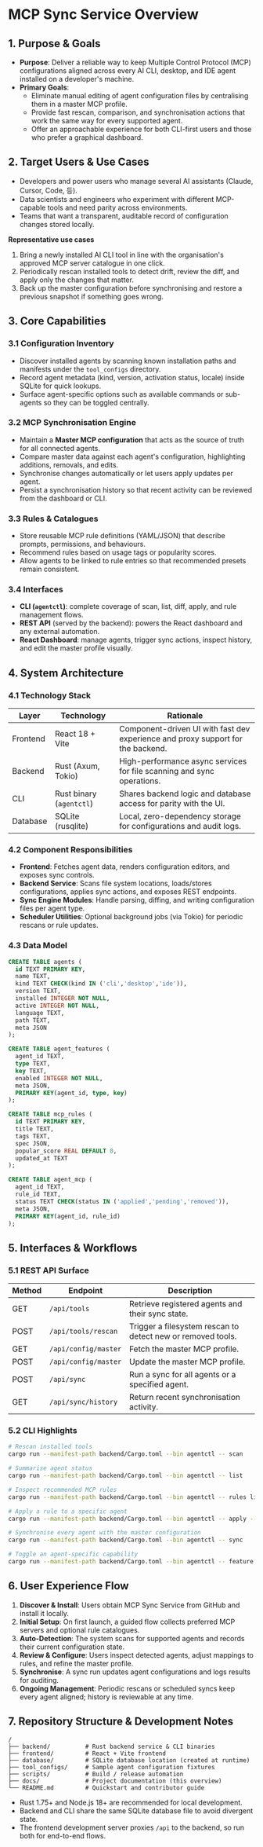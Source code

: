 # MCP Sync Service Overview

## 1. Purpose & Goals
- **Purpose**: Deliver a reliable way to keep Multiple Control Protocol (MCP) configurations aligned across every AI CLI, desktop, and IDE agent installed on a developer's machine.
- **Primary Goals**:
  - Eliminate manual editing of agent configuration files by centralising them in a master MCP profile.
  - Provide fast rescan, comparison, and synchronisation actions that work the same way for every supported agent.
  - Offer an approachable experience for both CLI-first users and those who prefer a graphical dashboard.

## 2. Target Users & Use Cases
- Developers and power users who manage several AI assistants (Claude, Cursor, Code, 등).
- Data scientists and engineers who experiment with different MCP-capable tools and need parity across environments.
- Teams that want a transparent, auditable record of configuration changes stored locally.

**Representative use cases**
1. Bring a newly installed AI CLI tool in line with the organisation's approved MCP server catalogue in one click.
2. Periodically rescan installed tools to detect drift, review the diff, and apply only the changes that matter.
3. Back up the master configuration before synchronising and restore a previous snapshot if something goes wrong.

## 3. Core Capabilities
### 3.1 Configuration Inventory
- Discover installed agents by scanning known installation paths and manifests under the `tool_configs` directory.
- Record agent metadata (kind, version, activation status, locale) inside SQLite for quick lookups.
- Surface agent-specific options such as available commands or sub-agents so they can be toggled centrally.

### 3.2 MCP Synchronisation Engine
- Maintain a **Master MCP configuration** that acts as the source of truth for all connected agents.
- Compare master data against each agent's configuration, highlighting additions, removals, and edits.
- Synchronise changes automatically or let users apply updates per agent.
- Persist a synchronisation history so that recent activity can be reviewed from the dashboard or CLI.

### 3.3 Rules & Catalogues
- Store reusable MCP rule definitions (YAML/JSON) that describe prompts, permissions, and behaviours.
- Recommend rules based on usage tags or popularity scores.
- Allow agents to be linked to rule entries so that recommended presets remain consistent.

### 3.4 Interfaces
- **CLI (`agentctl`)**: complete coverage of scan, list, diff, apply, and rule management flows.
- **REST API** (served by the backend): powers the React dashboard and any external automation.
- **React Dashboard**: manage agents, trigger sync actions, inspect history, and edit the master profile visually.

## 4. System Architecture
### 4.1 Technology Stack
| Layer      | Technology | Rationale |
| ---------- | ---------- | --------- |
| Frontend   | React 18 + Vite | Component-driven UI with fast dev experience and proxy support for the backend. |
| Backend    | Rust (Axum, Tokio) | High-performance async services for file scanning and sync operations. |
| CLI        | Rust binary (`agentctl`) | Shares backend logic and database access for parity with the UI. |
| Database   | SQLite (rusqlite) | Local, zero-dependency storage for configurations and audit logs. |

### 4.2 Component Responsibilities
- **Frontend**: Fetches agent data, renders configuration editors, and exposes sync controls.
- **Backend Service**: Scans file system locations, loads/stores configurations, applies sync actions, and exposes REST endpoints.
- **Sync Engine Modules**: Handle parsing, diffing, and writing configuration files per agent type.
- **Scheduler Utilities**: Optional background jobs (via Tokio) for periodic rescans or rule updates.

### 4.3 Data Model
```sql
CREATE TABLE agents (
  id TEXT PRIMARY KEY,
  name TEXT,
  kind TEXT CHECK(kind IN ('cli','desktop','ide')),
  version TEXT,
  installed INTEGER NOT NULL,
  active INTEGER NOT NULL,
  language TEXT,
  path TEXT,
  meta JSON
);

CREATE TABLE agent_features (
  agent_id TEXT,
  type TEXT,
  key TEXT,
  enabled INTEGER NOT NULL,
  meta JSON,
  PRIMARY KEY(agent_id, type, key)
);

CREATE TABLE mcp_rules (
  id TEXT PRIMARY KEY,
  title TEXT,
  tags TEXT,
  spec JSON,
  popular_score REAL DEFAULT 0,
  updated_at TEXT
);

CREATE TABLE agent_mcp (
  agent_id TEXT,
  rule_id TEXT,
  status TEXT CHECK(status IN ('applied','pending','removed')),
  meta JSON,
  PRIMARY KEY(agent_id, rule_id)
);
```

## 5. Interfaces & Workflows
### 5.1 REST API Surface
| Method | Endpoint | Description |
| ------ | -------- | ----------- |
| GET    | `/api/tools` | Retrieve registered agents and their sync state. |
| POST   | `/api/tools/rescan` | Trigger a filesystem rescan to detect new or removed tools. |
| GET    | `/api/config/master` | Fetch the master MCP profile. |
| POST   | `/api/config/master` | Update the master MCP profile. |
| POST   | `/api/sync` | Run a sync for all agents or a specified agent. |
| GET    | `/api/sync/history` | Return recent synchronisation activity. |

### 5.2 CLI Highlights
```bash
# Rescan installed tools
cargo run --manifest-path backend/Cargo.toml --bin agentctl -- scan

# Summarise agent status
cargo run --manifest-path backend/Cargo.toml --bin agentctl -- list

# Inspect recommended MCP rules
cargo run --manifest-path backend/Cargo.toml --bin agentctl -- rules list

# Apply a rule to a specific agent
cargo run --manifest-path backend/Cargo.toml --bin agentctl -- apply --rule anthropic --agent claude

# Synchronise every agent with the master configuration
cargo run --manifest-path backend/Cargo.toml --bin agentctl -- sync

# Toggle an agent-specific capability
cargo run --manifest-path backend/Cargo.toml --bin agentctl -- feature toggle --agent claude --key anthropic --on
```

## 6. User Experience Flow
1. **Discover & Install**: Users obtain MCP Sync Service from GitHub and install it locally.
2. **Initial Setup**: On first launch, a guided flow collects preferred MCP servers and optional rule catalogues.
3. **Auto-Detection**: The system scans for supported agents and records their current configuration state.
4. **Review & Configure**: Users inspect detected agents, adjust mappings to rules, and refine the master profile.
5. **Synchronise**: A sync run updates agent configurations and logs results for auditing.
6. **Ongoing Management**: Periodic rescans or scheduled syncs keep every agent aligned; history is reviewable at any time.

## 7. Repository Structure & Development Notes
```
/
├── backend/          # Rust backend service & CLI binaries
├── frontend/         # React + Vite frontend
├── database/         # SQLite database location (created at runtime)
├── tool_configs/     # Sample agent configuration fixtures
├── scripts/          # Build / release automation
├── docs/             # Project documentation (this overview)
└── README.md         # Quickstart and contributor guide
```

- Rust 1.75+ and Node.js 18+ are recommended for local development.
- Backend and CLI share the same SQLite database file to avoid divergent state.
- The frontend development server proxies `/api` to the backend, so run both for end-to-end flows.
